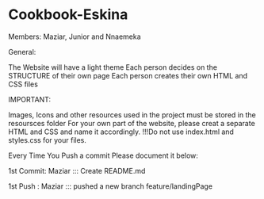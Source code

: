 # Cookbook-Eskina
Members: Maziar, Junior and Nnaemeka


General:

The Website will have a light theme
Each person decides on the STRUCTURE of their own page 
Each person creates their own HTML and CSS files

IMPORTANT:

Images, Icons and other resources used in the project must be stored in the resoursces folder
For your own part of the website, please creat a separate HTML and CSS and name it accordingly.
!!!Do not use index.html and styles.css for your files.

Every Time You Push a commit Please document it below:

1st Commit: Maziar ::: Create README.md 

1st Push : Maziar ::: pushed a new branch feature/landingPage
